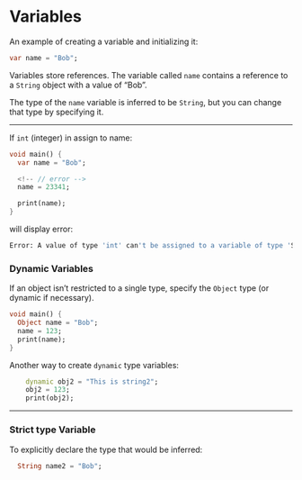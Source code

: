 # Variables

An example of creating a variable and initializing it:

```dart
var name = "Bob";
```

Variables store references. The variable called `name` contains a reference to a `String` object with a value of “Bob”.

The type of the `name` variable is inferred to be `String`, but you can change that type by specifying it. 

----------

If `int` (integer) in assign to name: 

```dart
void main() {
  var name = "Bob";

  <!-- // error -->
  name = 23341;     

  print(name);
}
```

will display error: 

```bash
Error: A value of type 'int' can't be assigned to a variable of type 'String'.
```

### Dynamic Variables

If an object isn’t restricted to a single type, specify the `Object` type (or dynamic if necessary).

```dart
void main() {
  Object name = "Bob";
  name = 123;
  print(name);
}
```

Another way to create `dynamic` type variables:

```dart
    dynamic obj2 = "This is string2";
    obj2 = 123;
    print(obj2);
```

----------

### Strict type Variable

To explicitly declare the type that would be inferred:

```dart
  String name2 = "Bob";
```